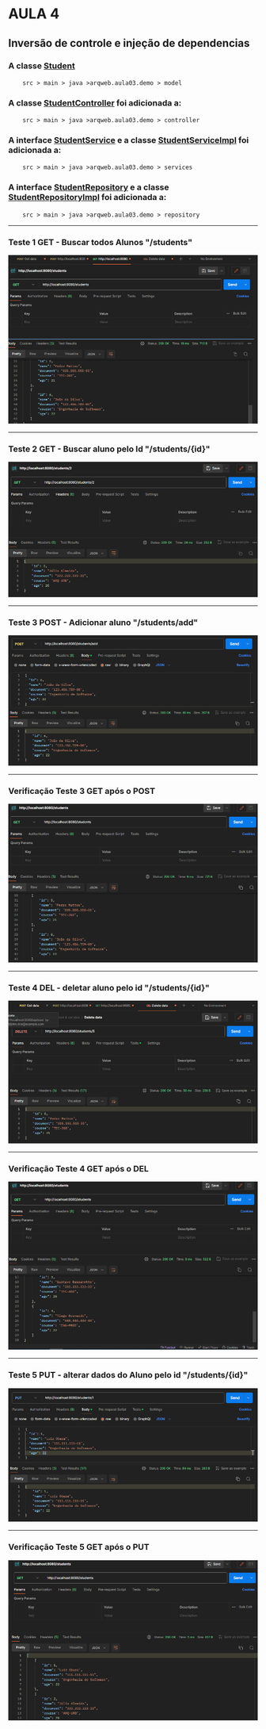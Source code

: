 # AULA 4
##  Inversão de controle e injeção de dependencias

### A classe [Student](/src/main/java/arqweb/aula03/demo/model/Student.java)
```
    src > main > java >arqweb.aula03.demo > model
```
### A classe [StudentController](/src/main/java/arqweb/aula03/demo/controller/StudentController.java) foi adicionada a:
``` 
    src > main > java >arqweb.aula03.demo > controller
```

### A interface [StudentService](/src/main/java/arqweb/aula03/demo/services/StudentService.java) e a classe [StudentServiceImpl](/src/main/java/arqweb/aula03/demo/services/StudentServiceImpl.java) foi adicionada a:
``` 
    src > main > java >arqweb.aula03.demo > services
```

### A interface [StudentRepository](/src/main/java/arqweb/aula03/demo/repository/StudentRepository.java) e a classe [StudentRepositoryImpl](/src/main/java/arqweb/aula03/demo/repository/StudentRepositoryImpl.java) foi adicionada a:
``` 
    src > main > java >arqweb.aula03.demo > repository
```
<hr>

### Teste 1 GET - Buscar todos Alunos "/students"
![Teste 1 - GET getStudents](img/getStudents.png)
<hr>

### Teste 2 GET - Buscar aluno pelo Id "/students/{id}"
![Teste 2 - GET getStudentById](img/getStudentById.png)
<hr>

### Teste 3 POST - Adicionar aluno "/students/add"
![Teste 3 - POST](img/postStudent.png)
<hr>

### Verificação Teste 3 GET após o POST
![Teste 3 - GET getStudents](img/getStudentsAfterPost.png)
<hr>

### Teste 4 DEL - deletar aluno pelo id "/students/{id}"
![Teste 4 - DEL deleteStudentById](img/deleteStudentById.png)
<hr>

### Verificação Teste 4 GET após o DEL
![Teste 4 - DEL getStudents](img/getStudentsAfterDelete.png)
<hr>

### Teste 5 PUT - alterar dados do Aluno pelo id "/students/{id}"
![Teste 5 - PUT updateStudentByID](img/updateStudentById.png)
<hr>

### Verificação Teste 5 GET após o PUT
![Teste 5 - GET getStudents](img/getStudentsAfterUpdate.png)